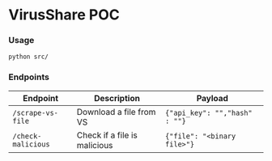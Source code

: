 # VirusShare POC

### Usage

`python src/`

### Endpoints

| Endpoint | Description             | Payload     |
| -------- | ------------------------| ----------- |
| `/scrape-vs-file`  | Download a file from VS   | `{"api_key": "","hash"   : ""}` |
| `/check-malicious` | Check if a file is malicious   | `{"file": "<binary file>"}` |
